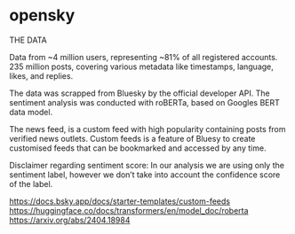 # opensky

THE DATA

Data from ~4 million users, representing ~81% of all registered accounts. 
235 million posts, covering various metadata like timestamps, language, likes, and replies.

The data was scrapped from Bluesky by the official developer API. The sentiment analysis was conducted with roBERTa, based on Googles BERT data model. 

The news feed, is a custom feed with high popularity containing posts from verified news outlets. Custom feeds is a feature of Bluesy to create customised feeds that can be bookmarked and accessed by any time. 

Disclaimer regarding sentiment score: In our analysis we are using only the sentiment label, however we don’t take into account the confidence score of the label.

https://docs.bsky.app/docs/starter-templates/custom-feeds  
https://huggingface.co/docs/transformers/en/model_doc/roberta  
https://arxiv.org/abs/2404.18984  
